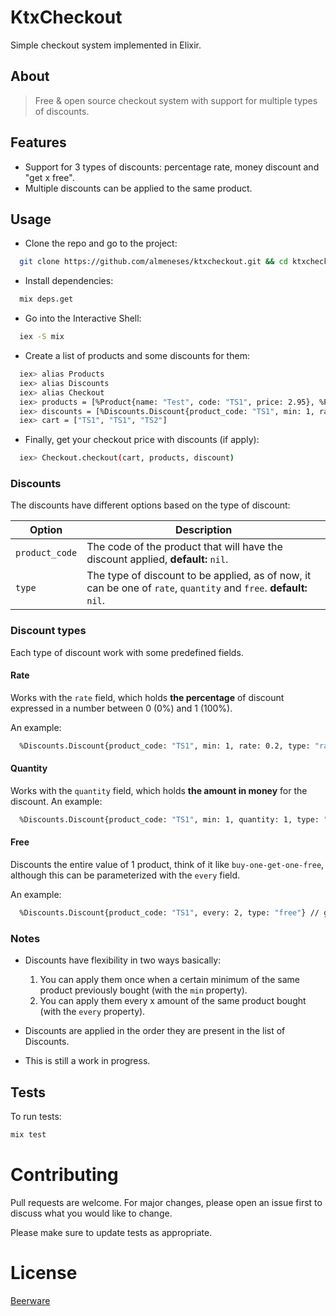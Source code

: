 # KtxCheckout

Simple checkout system implemented in Elixir.

## About

> Free & open source checkout system with support for multiple types of discounts.

## Features

- Support for 3 types of discounts: percentage rate, money discount and "get x free".
- Multiple discounts can be applied to the same product.

## Usage

- Clone the repo and go to the project:

```bash
  git clone https://github.com/almeneses/ktxcheckout.git && cd ktxcheckout
```

- Install dependencies:

```bash
  mix deps.get
```

- Go into the Interactive Shell:

```bash
  iex -S mix
```

- Create a list of products and some discounts for them:

```bash
  iex> alias Products
  iex> alias Discounts
  iex> alias Checkout
  iex> products = [%Product{name: "Test", code: "TS1", price: 2.95}, %Product{name: "Test2", code: "TS2", price: 4.80}]
  iex> discounts = [%Discounts.Discount{product_code: "TS1", min: 1, rate: 0.2, type: "rate"}]
  iex> cart = ["TS1", "TS1", "TS2"]
```

- Finally, get your checkout price with discounts (if apply):

```bash
  iex> Checkout.checkout(cart, products, discount)
```

### Discounts

The discounts have different options based on the type of discount:

| Option         | Description                                                                                                        |
| -------------- | ------------------------------------------------------------------------------------------------------------------ |
| `product_code` | The code of the product that will have the discount applied, **default:** `nil`.                                   |
| `type`         | The type of discount to be applied, as of now, it can be one of `rate`, `quantity` and `free`. **default:** `nil`. |

### Discount types

Each type of discount work with some predefined fields.

#### Rate

Works with the `rate` field, which holds **the percentage** of discount expressed in a number between 0 (0%) and 1 (100%).

An example:

```bash
  %Discounts.Discount{product_code: "TS1", min: 1, rate: 0.2, type: "rate"} // 20% discount
```

#### Quantity

Works with the `quantity` field, which holds **the amount in money** for the discount.
An example:

```bash
  %Discounts.Discount{product_code: "TS1", min: 1, quantity: 1, type: "quantity"} // 1(USD| EUR |..) of discount
```

#### Free

Discounts the entire value of 1 product, think of it like `buy-one-get-one-free`, although this can
be parameterized with the `every` field.

An example:

```bash
  %Discounts.Discount{product_code: "TS1", every: 2, type: "free"} // get one free every 2 products bought
```

### Notes

- Discounts have flexibility in two ways basically:

  1. You can apply them once when a certain minimum of the same product previously bought (with the `min` property).
  2. You can apply them every x amount of the same product bought (with the `every` property).

- Discounts are applied in the order they are present in the list of Discounts.

- This is still a work in progress.

## Tests

To run tests:

```bash
mix test
```

# Contributing

Pull requests are welcome. For major changes, please open an issue first to discuss what you would like to change.

Please make sure to update tests as appropriate.

# License

[Beerware](https://spdx.org/licenses/Beerware.html)
